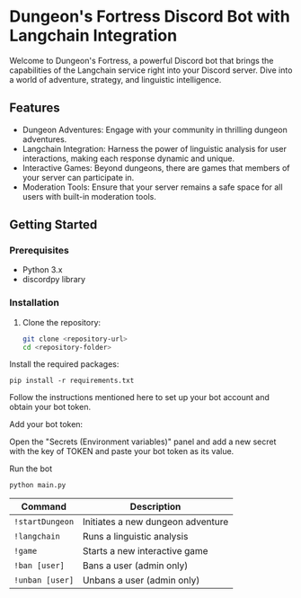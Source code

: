 # Dungeon's Fortress Discord Bot with Langchain Integration

Welcome to Dungeon's Fortress, a powerful Discord bot that brings the capabilities of the Langchain service right into your Discord server. Dive into a world of adventure, strategy, and linguistic intelligence.

## Features

- Dungeon Adventures: Engage with your community in thrilling dungeon adventures.
- Langchain Integration: Harness the power of linguistic analysis for user interactions, making each response dynamic and unique.
- Interactive Games: Beyond dungeons, there are games that members of your server can participate in.
- Moderation Tools: Ensure that your server remains a safe space for all users with built-in moderation tools.

## Getting Started

### Prerequisites

- Python 3.x
- discordpy library

### Installation

1. Clone the repository:
   ```bash
   git clone <repository-url>
   cd <repository-folder>
   
Install the required packages:
```
pip install -r requirements.txt
```
Follow the instructions mentioned here to set up your bot account and obtain your bot token.

Add your bot token:

Open the "Secrets (Environment variables)" panel and add a new secret with the key of TOKEN and paste your bot token as its value.

Run the bot 
```
python main.py
```

| Command         | Description                                      |
| --------------- | ------------------------------------------------ |
| `!startDungeon` | Initiates a new dungeon adventure                |
| `!langchain`    | Runs a linguistic analysis                       |
| `!game`          | Starts a new interactive game                    |
| `!ban [user]`    | Bans a user (admin only)                        |
| `!unban [user]`  | Unbans a user (admin only)                      |

